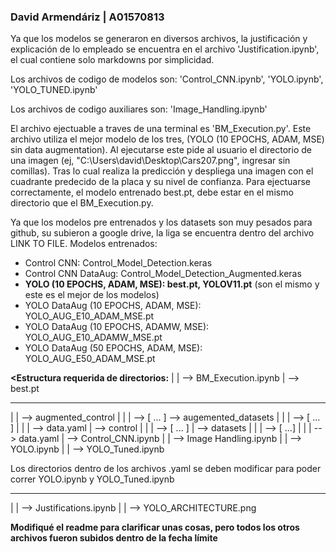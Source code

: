 ### David Armendáriz | A01570813

Ya que los modelos se generaron en diversos archivos, la justificación y explicación de lo empleado se encuentra en el archivo 'Justification.ipynb', el cual contiene solo markdowns por simplicidad.

Los archivos de codigo de modelos son: 'Control_CNN.ipynb', 'YOLO.ipynb', 'YOLO_TUNED.ipynb'

Los archivos de codigo auxiliares son: 'Image_Handling.ipynb'

El archivo ejectuable a traves de una terminal es 'BM_Execution.py'. Este archivo utiliza el mejor modelo de los tres, (YOLO (10 EPOCHS, ADAM, MSE) sin data augmentation). Al ejecutarse este pide al
usuario el directorio de una imagen (ej, "C:\\Users\\david\\Desktop\\Cars207.png", ingresar sin comillas). Tras lo cual realiza la predicción y despliega una imagen con el cuadrante predecido de la 
placa y su nivel de confianza. Para ejectuarse correctamente, el modelo entrenado best.pt, debe estar en el mismo directorio que el BM_Execution.py.

Ya que los modelos pre entrenados y los datasets son muy pesados para github, su subieron a google drive, la liga se encuentra dentro del archivo LINK TO FILE.
Modelos entrenados:
- Control CNN: Control_Model_Detection.keras
- Control CNN DataAug: Control_Model_Detection_Augmented.keras
- **YOLO (10 EPOCHS, ADAM, MSE): best.pt, YOLOV11.pt** (son el mismo y este es el mejor de los modelos)
- YOLO DataAug (10 EPOCHS, ADAM, MSE): YOLO_AUG_E10_ADAM_MSE.pt
- YOLO DataAug (10 EPOCHS, ADAMW, MSE): YOLO_AUG_E10_ADAMW_MSE.pt
- YOLO DataAug (50 EPOCHS, ADAM, MSE): YOLO_AUG_E50_ADAM_MSE.pt

**<Estructura requerida de directorios:**
|
|
--> BM_Execution.ipynb
|
--> best.pt

------------------------------------------
|
|
--> augmented_control
|    |
|    --> [ ... ]
--> augemented_datasets
|    |
|    --> [ ... ]
|    |
|    --> data.yaml
|
--> control
|    |
|    --> [ ... ]
|
--> datasets
|    |
|    --> [ ...]
|    |
|    --> data.yaml
|
--> Control_CNN.ipynb
|
|
--> Image Handling.ipynb
|
|
--> YOLO.ipynb
|
|
--> YOLO_Tuned.ipynb

Los directorios dentro de los archivos .yaml se deben modificar para poder correr YOLO.ipynb y YOLO_Tuned.ipynb

------------------------------------------
|
|
--> Justifications.ipynb
|
|
--> YOLO_ARCHITECTURE.png

**Modifiqué el readme para clarificar unas cosas, pero todos los otros archivos fueron subidos dentro de la fecha límite**

